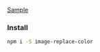 [Sample](http://blackmiaool.com/image-replace-color/index.html)

### Install

```bash
npm i -S image-replace-color
```